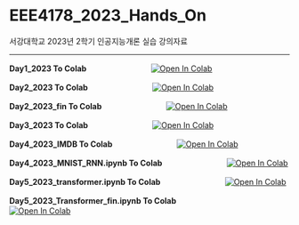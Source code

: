 # EEE4178_2023_Hands_On
서강대학교 2023년 2학기 인공지능개론 실습 강의자료


---
**Day1_2023 To Colab**　　　　　　　　
<a href="https://colab.research.google.com/github/ye0njinkim/EEE4178_2023_Hands_On/blob/main/Day1_2023.ipynb" target="_parent"><img src="https://colab.research.google.com/assets/colab-badge.svg" alt="Open In Colab"/></a>

**Day2_2023 To Colab**　　　　　　　　
<a href="https://colab.research.google.com/github/ye0njinkim/EEE4178_2023_Hands_On/blob/main/Day2_2023.ipynb" target="_parent"><img src="https://colab.research.google.com/assets/colab-badge.svg" alt="Open In Colab"/></a>

**Day2_2023_fin To Colab**　　　　　　　　
<a href="https://colab.research.google.com/github/ye0njinkim/EEE4178_2023_Hands_On/blob/main/Day2_2023_fin.ipynb" target="_parent"><img src="https://colab.research.google.com/assets/colab-badge.svg" alt="Open In Colab"/></a>

**Day3_2023 To Colab**　　　　　　　　
<a href="https://colab.research.google.com/github/ye0njinkim/EEE4178_2023_Hands_On/blob/main/Day3_2023.ipynb" target="_parent"><img src="https://colab.research.google.com/assets/colab-badge.svg" alt="Open In Colab"/></a>

**Day4_2023_IMDB To Colab**　　　　　　　　
<a href="https://colab.research.google.com/github/ye0njinkim/EEE4178_2023_Hands_On/blob/main/Day4_2023_IMDB.ipynb" target="_parent"><img src="https://colab.research.google.com/assets/colab-badge.svg" alt="Open In Colab"/></a>

**Day4_2023_MNIST_RNN.ipynb To Colab**　　　　　　　　
<a href="https://colab.research.google.com/github/ye0njinkim/EEE4178_2023_Hands_On/blob/main/Day4_2023_MNIST_RNN.ipynb" target="_parent"><img src="https://colab.research.google.com/assets/colab-badge.svg" alt="Open In Colab"/></a>

**Day5_2023_transformer.ipynb To Colab**　　　　　　　　
<a href="https://colab.research.google.com/github/ye0njinkim/EEE4178_2023_Hands_On/blob/main/Day5_2023_transformer.ipynb" target="_parent"><img src="https://colab.research.google.com/assets/colab-badge.svg" alt="Open In Colab"/></a>

**Day5_2023_Transformer_fin.ipynb To Colab**　　　　　　　　
<a href="https://colab.research.google.com/github/ye0njinkim/EEE4178_2023_Hands_On/blob/main/Day5_2023_Transformer_fin.ipynb" target="_parent"><img src="https://colab.research.google.com/assets/colab-badge.svg" alt="Open In Colab"/></a>
